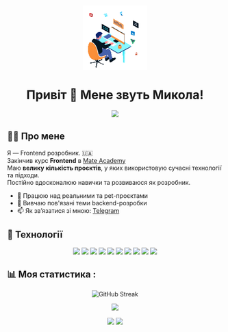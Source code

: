 <p align="center">
  <img src="https://github.com/melnichukmykola/MelnichukMykola/blob/main/assets/animation.gif?raw=true" alt="Developer Skills" />
</p>

<h1 align="center">Привіт 👋 Мене звуть Микола!</h1>

<p align="center">
  <a href="https://t.me/kolya2"><img src="https://img.shields.io/badge/Telegram-blue?style=for-the-badge&logo=telegram&logoColor=white" /></a>
</p>

## 🧑‍💻 Про мене

Я — Frontend розробник. 🇺🇦  
Закінчив курс **Frontend** в [Mate Academy](https://mate.academy)  
Маю **велику кількість проєктів**, у яких використовую сучасні технології та підходи.  
Постійно вдосконалюю навички та розвиваюся як розробник.

- 🔭 Працюю над реальними та pet-проєктами
- 🌱 Вивчаю пов'язані теми backend-розробки
- 📫 Як зв’язатися зі мною: [Telegram](https://t.me/kolya2)

## 🚀 Технології

<p align="center">
  <img src="https://cdn.jsdelivr.net/gh/devicons/devicon/icons/html5/html5-original.svg" width="40" />
  <img src="https://cdn.jsdelivr.net/gh/devicons/devicon/icons/css3/css3-original.svg" width="40" />
  <img src="https://cdn.jsdelivr.net/gh/devicons/devicon/icons/javascript/javascript-original.svg" width="40" />
  <img src="https://cdn.jsdelivr.net/gh/devicons/devicon/icons/react/react-original.svg" width="40" />
  <img src="https://cdn.jsdelivr.net/gh/devicons/devicon/icons/redux/redux-original.svg" width="40" />
  <img src="https://cdn.jsdelivr.net/gh/devicons/devicon/icons/firebase/firebase-plain.svg" width="40" />
  <img src="https://cdn.jsdelivr.net/gh/devicons/devicon/icons/vite/vite-original.svg" width="40" />
  <img src="https://cdn.jsdelivr.net/gh/devicons/devicon/icons/nodejs/nodejs-original.svg" width="40" />
  <img src="https://cdn.jsdelivr.net/gh/devicons/devicon/icons/express/express-original.svg" width="40" />
  <img src="https://cdn.jsdelivr.net/gh/devicons/devicon/icons/postgresql/postgresql-original.svg" width="40" />
</p>


## 📊 Моя статистика :

<p align="center">
  <img src="https://github-readme-streak-stats.herokuapp.com?user=melnichukmykola&theme=tokyonight&hide_border=true&date_format=M%20j%5B%2C%20Y%5D" alt="GitHub Streak" />
</p>

<p align="center">
  <img src="https://github-profile-summary-cards.vercel.app/api/cards/profile-details?username=melnichukmykola&theme=tokyonight" />
</p>

<p align="center">
  <img src="https://github-profile-summary-cards.vercel.app/api/cards/repos-per-language?username=melnichukmykola&theme=tokyonight" />
  <img src="https://github-profile-summary-cards.vercel.app/api/cards/stats?username=melnichukmykola&theme=tokyonight" />
</p>
